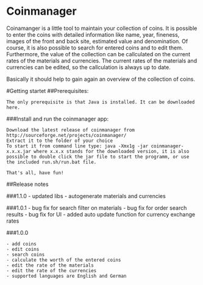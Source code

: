 # Coinmanager
Coinamanger is a little tool to maintain your collection of coins. It is possible to enter the coins with detailed information like name, year, fineness, images of the front and back site, estimated value and denomination.
Of course, it is also possible to search for entered coins and to edit them. Furthermore, the value of the collection can be callculated on the current rates of the materials and currencies.
The current rates of the materials and currencies can be edited, so the callculation is always up to date.

Basically it should help to gain again an overview of the collection of coins. 

#Getting startet
##Prerequisites:

    The only prerequisite is that Java is installed. It can be downloaded here.  

###Install and run the coinmanager app:

    Download the latest release of coinmanager from http://sourceforge.net/projects/coinmanager/ 
    Extract it to the folder of your choice
    To start it from command line type: java -Xmx1g -jar coinmanager-x.x.x.jar where x.x.x stands for the downloaded version, it is also possible to double click the jar file to start the programm, or use the included run.sh/run.bat file.

    That's all, have fun! 

##Release notes

###1.1.0
    - updated libs
    - autogenerate materials and currencies

###1.0.1
    - bug fix for search filter on materials
    - bug fix for order search results
    - bug fix for UI
    - added auto update function for currency exchange rates

###1.0.0

    - add coins
    - edit coins
    - search coins
    - calculate the worth of the entered coins
    - edit the rate of the materials
    - edit the rate of the currencies
    - supported languages are English and German
